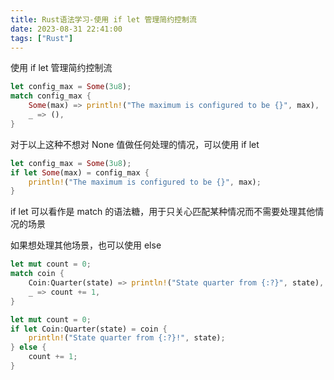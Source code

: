 ```yaml
---
title: Rust语法学习-使用 if let 管理简约控制流
date: 2023-08-31 22:41:00
tags: ["Rust"]
---
```


使用 if let 管理简约控制流

<!--more-->

```rs
let config_max = Some(3u8);
match config_max {
    Some(max) => println!("The maximum is configured to be {}", max),
    _ => (),
}
```

对于以上这种不想对 None 值做任何处理的情况，可以使用 if let

```rs
let config_max = Some(3u8);
if let Some(max) = config_max {
    println!("The maximum is configured to be {}", max);
}
```

if let 可以看作是 match 的语法糖，用于只关心匹配某种情况而不需要处理其他情况的场景

如果想处理其他场景，也可以使用 else

```rs
let mut count = 0;
match coin {
    Coin:Quarter(state) => println!("State quarter from {:?}", state),
    _ => count += 1,
}
```

```rs
let mut count = 0;
if let Coin:Quarter(state) = coin {
    println!("State quarter from {:?}!", state);
} else {
    count += 1;
}
```
